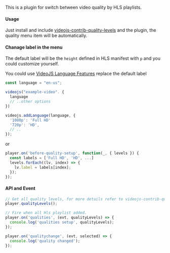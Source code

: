This is a plugin for switch between video quality by HLS playlists.

#### Usage

Just install and include [videojs-contrib-quality-levels](https://github.com/videojs/videojs-contrib-quality-levels) and the plugin, the quality menu item will be automatically.

#### Chanage label in the menu

The default label will be the `height` defined in HLS manifest with `p` and you could customize yourself.

You could use [VideoJS Language Features](https://docs.videojs.com/docs/guides/languages.html) replace the default label

```js
const language = "en-us";

videojs("example-video". {
  language
  // ..other options
})

videojs.addLanguage(language, {
  '1080p': 'Full HD'
  '720p': 'HD',
  // ..
});
```

or

```js
player.on('before-quality-setup', function(_, { levels }) {
  const labels = ['Full HD', 'HD', ...]
  levels.forEach((lv, index) => {
    lv.label = labels[index];
  });
});
```

#### API and Event

```js
// Get all quality levels, for more details refer to videojs-contrib-quality-levels
player.qualityLevels();

// Fire when all Hls playlist added.
player.on('qualities', (evt, qualityLevels) => {
  console.log('qualities setup', qualityLevels);
});

player.on('qualitychange', (evt, selected) => {
  console.log('quality changed');
});
```
